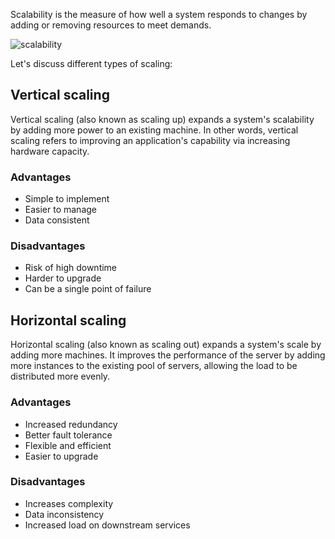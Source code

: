 Scalability is the measure of how well a system responds to changes by adding or removing resources to meet demands.

![scalability](https://raw.githubusercontent.com/karanpratapsingh/portfolio/master/public/static/courses/system-design/chapter-I/scalability/scalability.png)

Let's discuss different types of scaling:

## [](https://kps.hashnode.dev/system-design-the-complete-course?ref=dailydev#heading-vertical-scaling "Permalink")Vertical scaling

Vertical scaling (also known as scaling up) expands a system's scalability by adding more power to an existing machine. In other words, vertical scaling refers to improving an application's capability via increasing hardware capacity.

### [](https://kps.hashnode.dev/system-design-the-complete-course?ref=dailydev#heading-advantages "Permalink")Advantages

- Simple to implement
- Easier to manage
- Data consistent

### [](https://kps.hashnode.dev/system-design-the-complete-course?ref=dailydev#heading-disadvantages "Permalink")Disadvantages

- Risk of high downtime
- Harder to upgrade
- Can be a single point of failure

## [](https://kps.hashnode.dev/system-design-the-complete-course?ref=dailydev#heading-horizontal-scaling "Permalink")Horizontal scaling

Horizontal scaling (also known as scaling out) expands a system's scale by adding more machines. It improves the performance of the server by adding more instances to the existing pool of servers, allowing the load to be distributed more evenly.

### [](https://kps.hashnode.dev/system-design-the-complete-course?ref=dailydev#heading-advantages "Permalink")Advantages

- Increased redundancy
- Better fault tolerance
- Flexible and efficient
- Easier to upgrade

### [](https://kps.hashnode.dev/system-design-the-complete-course?ref=dailydev#heading-disadvantages "Permalink")Disadvantages

- Increases complexity
- Data inconsistency
- Increased load on downstream services